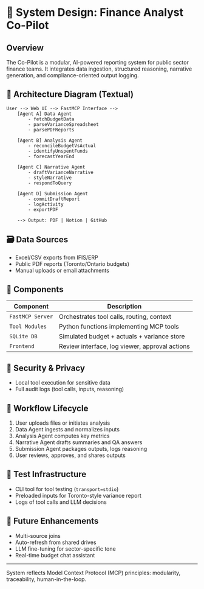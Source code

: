 # 🧱 System Design: Finance Analyst Co-Pilot

## Overview
The Co-Pilot is a modular, AI-powered reporting system for public sector finance teams. It integrates data ingestion, structured reasoning, narrative generation, and compliance-oriented output logging.

## 🧠 Architecture Diagram (Textual)

```
User --> Web UI --> FastMCP Interface -->
    [Agent A] Data Agent
        - fetchBudgetData
        - parseVarianceSpreadsheet
        - parsePDFReports

    [Agent B] Analysis Agent
        - reconcileBudgetVsActual
        - identifyUnspentFunds
        - forecastYearEnd

    [Agent C] Narrative Agent
        - draftVarianceNarrative
        - styleNarrative
        - respondToQuery

    [Agent D] Submission Agent
        - commitDraftReport
        - logActivity
        - exportPDF

    --> Output: PDF | Notion | GitHub
```

## 🗃️ Data Sources
- Excel/CSV exports from IFIS/ERP
- Public PDF reports (Toronto/Ontario budgets)
- Manual uploads or email attachments

## 🧩 Components
| Component         | Description                                     |
|------------------|-------------------------------------------------|
| `FastMCP Server` | Orchestrates tool calls, routing, context       |
| `Tool Modules`   | Python functions implementing MCP tools         |
| `SQLite DB`      | Simulated budget + actuals + variance store     |
| `Frontend`       | Review interface, log viewer, approval actions  |

## 🔐 Security & Privacy
- Local tool execution for sensitive data
- Full audit logs (tool calls, inputs, reasoning)

## 🔁 Workflow Lifecycle
1. User uploads files or initiates analysis
2. Data Agent ingests and normalizes inputs
3. Analysis Agent computes key metrics
4. Narrative Agent drafts summaries and QA answers
5. Submission Agent packages outputs, logs reasoning
6. User reviews, approves, and shares outputs

## 🧪 Test Infrastructure
- CLI tool for tool testing (`transport=stdio`)
- Preloaded inputs for Toronto-style variance report
- Logs of tool calls and LLM decisions

## 🧱 Future Enhancements
- Multi-source joins
- Auto-refresh from shared drives
- LLM fine-tuning for sector-specific tone
- Real-time budget chat assistant

---
System reflects Model Context Protocol (MCP) principles: modularity, traceability, human-in-the-loop.